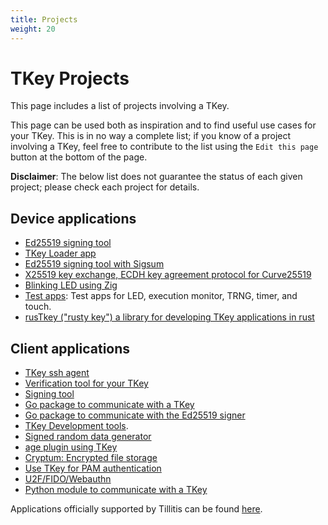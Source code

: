 ```yaml
---
title: Projects
weight: 20
---
```


# TKey Projects

This page includes a list of projects involving a TKey.

This page can be used both as inspiration and to find useful use cases for your TKey. This is in no way a complete list; if you know of a project involving a TKey, feel free to contribute to the list using the `Edit this page` button at the bottom of the page.

**Disclaimer**: The below list does not guarantee the status of each given project; please check each project for details.

## Device applications
- [Ed25519 signing tool](https://github.com/tillitis/tkey-device-signer)
- [TKey Loader app](https://github.com/tillitis/tkey-device-loader)
- [Ed25519 signing tool with Sigsum](https://git.glasklar.is/nisse/tkey-sign-if-logged)
- [X25519 key exchange, ECDH key agreement protocol for Curve25519](https://github.com/quite/tkey-device-x25519)
- [Blinking LED using Zig](https://github.com/Foxboron/tillitis-blink-zig)
- [Test apps](https://github.com/tillitis/tkey-testapps): Test apps
  for LED, execution monitor, TRNG, timer, and touch.
- [rusTkey ("rusty key") a library for developing TKey applications in rust](https://codeberg.org/rustkey/rustkey)

## Client applications
- [TKey ssh agent](https://tillitis.se/app/tkey-ssh-agent/)
- [Verification tool for your TKey](https://tillitis.se/app/tkey-device-verification/)
- [Signing tool](https://github.com/tillitis/tkey-sign-cli)
- [Go package to communicate with a TKey](https://github.com/tillitis/tkeyclient)
- [Go package to communicate with the Ed25519 signer](https://github.com/tillitis/tkey-verification)
- [TKey Development tools](https://github.com/tillitis/tkey-devtools).
- [Signed random data generator](https://github.com/tillitis/tkey-random-generator)
- [age plugin using TKey](https://github.com/quite/age-plugin-tkey)
- [Cryptum: Encrypted file storage](https://github.com/0xMihir/Cryptum)
- [Use TKey for PAM authentication](https://github.com/Eliot-Roxbergh/tillitis_hello/blob/main/tkey_authentication.md)
- [U2F/FIDO/Webauthn](https://github.com/tillitis/tkey-fido)
- [Python module to communicate with a TKey](https://github.com/tillitis/tkeyclient-py)

Applications officially supported by Tillitis can be found [here](https://tillitis.se/getstarted/#supported-applications-table).
